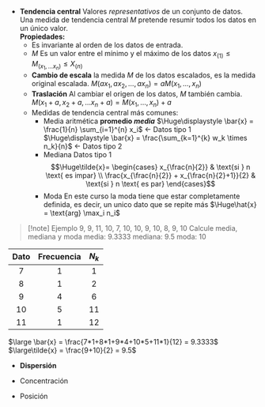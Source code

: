- **Tendencia central**
        Valores *representativos* de un conjunto de datos. Una medida de tendencia central $M$ pretende resumir todos los datos en un único valor.  
        **Propiedades:**
    - Es invariante al orden de los datos de entrada.
    - $M$ Es un valor entre el mínimo y el máximo de los datos
            $x_{(1)}\le M_{(x_1,...x_n)}\le X_{(n)}$
    - **Cambio de escala** la medida $M$ de los datos escalados, es la medida original escalada.
              $M(ax_1,ax_2,...,ax_n) = aM(x_1,...,x_n)$
    - **Traslación** Al cambiar el origen de los datos, $M$ también cambia.
              $M(x_1+a,x_2+a,...x_n+a) = M(x_1,...,x_n)+a$
    - Medidas de tendencia central más comunes:
        - Media aritmética **promedio *media***
            $\Huge\displaystyle \bar{x} = \frac{1}{n} \sum_{i=1}^{n} x_i$  <- Datos tipo 1
            $\Huge\displaystyle \bar{x} = \frac{\sum_{k=1}^{k} w_k \times n_k}{n}$ <- Datos tipo 2
        - Mediana
          Datos tipo 1
          $$\Huge\tilde{x}= \begin{cases} x_{\frac{n}{2}} & \text{si } n \text{ es impar} \\ \frac{x_{\frac{n}{2}} + x_{\frac{n}{2}+1}}{2} & \text{si } n \text{ es par} \end{cases}$$
        - Moda
          En este curso la moda tiene que estar completamente definida, es decir, un unico dato que se repite más
         $\Huge\hat{x} = \text{arg} \max_i n_i$
> [!note] Ejemplo
> 9, 9, 11, 10, 7, 10, 10, 9, 10, 8, 9, 10
> Calcule media, mediana y moda
> media: 9.3333
> mediana: 9.5
> moda: 10

| Dato| Frecuencia |$N_k$ |
| :-: | :-: | :-:|
|7|1|1|
|8|1|2|
|9|4|6|
|10|5|11|
|11|1|12|

$\large \bar{x} = \frac{7*1+8*1+9*4+10*5+11*1}{12} = 9.3333$
$\large\tilde{x} = \frac{9+10}{2} = 9.5$

- **Dispersión**
        
- Concentración
- Posición
